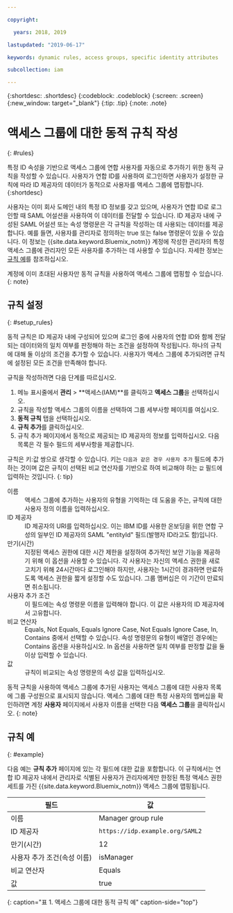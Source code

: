 ```yaml
---

copyright:

  years: 2018, 2019

lastupdated: "2019-06-17"

keywords: dynamic rules, access groups, specific identity attributes

subcollection: iam

---
```


{:shortdesc: .shortdesc}
{:codeblock: .codeblock}
{:screen: .screen}
{:new_window: target="_blank"}
{:tip: .tip}
{:note: .note}

# 액세스 그룹에 대한 동적 규칙 작성
{: #rules}

특정 ID 속성을 기반으로 액세스 그룹에 연합 사용자를 자동으로 추가하기 위한 동적 규칙을 작성할 수 있습니다. 사용자가 연합 ID를 사용하여 로그인하면 사용자가 설정한 규칙에 따라 ID 제공자의 데이터가 동적으로 사용자를 액세스 그룹에 맵핑합니다.
{:shortdesc}

사용자는 이미 회사 도메인 내의 특정 ID 정보를 갖고 있으며, 사용자가 연합 ID로 로그인할 때 SAML 어설션을 사용하여 이 데이터를 전달할 수 있습니다. ID 제공자 내에 구성된 SAML 어설션 또는 속성 명령문은 각 규칙을 작성하는 데 사용되는 데이터를 제공합니다. 예를 들면, 사용자를 관리자로 정의하는 true 또는 false 명령문이 있을 수 있습니다. 이 정보는 {{site.data.keyword.Bluemix_notm}} 계정에 작성한 관리자의 특정 액세스 그룹에 관리자인 모든 사용자를 추가하는 데 사용할 수 있습니다. 자세한 정보는 [규칙 예](/docs/iam?topic=iam-rules#example)를 참조하십시오.

계정에 이미 초대된 사용자만 동적 규칙을 사용하여 액세스 그룹에 맵핑할 수 있습니다.
{: note}

## 규칙 설정
{: #setup_rules}

동적 규칙은 ID 제공자 내에 구성되어 있으며 로그인 중에 사용자의 연합 ID와 함께 전달되는 데이터와의 일치 여부를 판정해야 하는 조건을 설정하여 작성됩니다. 하나의 규칙에 대해 둘 이상의 조건을 추가할 수 있습니다. 사용자가 액세스 그룹에 추가되려면 규칙에 설정된 모든 조건을 만족해야 합니다. 

규칙을 작성하려면 다음 단계를 따르십시오.

1. 메뉴 표시줄에서 **관리** &gt; **액세스(IAM)**를 클릭하고 **액세스 그룹**을 선택하십시오.
2. 규칙을 작성할 액세스 그룹의 이름을 선택하여 그룹 세부사항 페이지를 여십시오.
3. **동적 규칙** 탭을 선택하십시오.
4. **규칙 추가**를 클릭하십시오.
5. 규칙 추가 페이지에서 동적으로 제공되는 ID 제공자의 정보를 입력하십시오. 다음 목록은 각 필수 필드의 세부사항을 제공합니다.

규칙은 키:값 쌍으로 생각할 수 있습니다. 키는 `다음과 같은 경우 사용자 추가` 필드에 추가하는 것이며 값은 규칙이 선택된 비교 연산자를 기반으로 하여 비교해야 하는 `값` 필드에 입력하는 것입니다.
{: tip}

<dl>
<dt>이름</dt>
<dd>액세스 그룹에 추가하는 사용자의 유형을 기억하는 데 도움을 주는, 규칙에 대한 사용자 정의 이름을 입력하십시오.</dd>
<dt>ID 제공자</dt>
<dd>ID 제공자의 URI를 입력하십시오. 이는 IBM ID를 사용한 온보딩을 위한 연합 구성의 일부인 ID 제공자의 SAML "entityId" 필드(발행자 ID라고도 함)입니다.</dd>
<dt>만기(시간)</dt>
<dd>지정된 액세스 권한에 대한 시간 제한을 설정하여 추가적인 보안 기능을 제공하기 위해 이 옵션을 사용할 수 있습니다. 각 사용자는 자신의 액세스 권한을 새로 고치기 위해 24시간마다 로그인해야 하지만, 사용자는 1시간이 경과하면 만료하도록 액세스 권한을 짧게 설정할 수도 있습니다. 그룹 멤버십은 이 기간이 만료되면 취소됩니다.</dd>
<dt>사용자 추가 조건</dt>
<dd>이 필드에는 속성 명령문 이름을 입력해야 합니다. 이 값은 사용자의 ID 제공자에서 고유합니다.</dd>
<dt>비교 연산자</dt>
<dd>Equals, Not Equals, Equals Ignore Case, Not Equals Ignore Case, In, Contains 중에서 선택할 수 있습니다. 속성 명령문의 유형이 배열인 경우에는 Contains 옵션을 사용하십시오. In 옵션을 사용하면 일치 여부를 판정할 값을 둘 이상 입력할 수 있습니다.</dd>
<dt>값</dt>
<dd>규칙이 비교되는 속성 명령문의 속성 값을 입력하십시오.</dd>
</dl>

동적 규칙을 사용하여 액세스 그룹에 추가된 사용자는 액세스 그룹에 대한 사용자 목록에 그룹 구성원으로 표시되지 않습니다. 액세스 그룹에 대한 특정 사용자의 멤버십을 확인하려면 계정 **사용자** 페이지에서 사용자 이름을 선택한 다음 **액세스 그룹**을 클릭하십시오.
{: note}

## 규칙 예
{: #example}

다음 예는 **규칙 추가** 페이지에 있는 각 필드에 대한 값을 포함합니다. 이 규칙에서는 연합 ID 제공자 내에서 관리자로 식별된 사용자가 관리자에게만 한정된 특정 액세스 권한 세트를 가진 {{site.data.keyword.Bluemix_notm}} 액세스 그룹에 맵핑됩니다.

|필드 |값 |
|----------|---------|
|이름 | Manager group rule |
| ID 제공자 | `https://idp.example.org/SAML2` |
| 만기(시간) | 12 |
| 사용자 추가 조건(속성 이름) | isManager |
| 비교 연산자 | Equals  |
|값 |  true |
{: caption="표 1. 액세스 그룹에 대한 동적 규칙 예" caption-side="top"}
